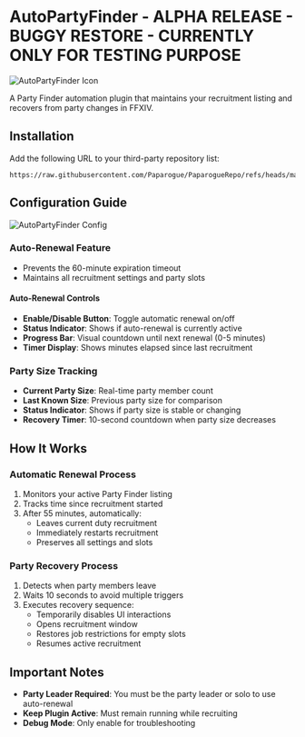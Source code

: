 # AutoPartyFinder - ALPHA RELEASE - BUGGY RESTORE - CURRENTLY ONLY FOR TESTING PURPOSE
![AutoPartyFinder Icon](https://raw.github.com/Paparogue/AutoPartyFinder/99fbcb558c4938d80dd29b177fed287c2aa7ef4a/apf.png)

A Party Finder automation plugin that maintains your recruitment listing and recovers from party changes in FFXIV.

## Installation
Add the following URL to your third-party repository list:
```
https://raw.githubusercontent.com/Paparogue/PaparogueRepo/refs/heads/main/repo.json
```

## Configuration Guide
![AutoPartyFinder Config](https://raw.github.com/Paparogue/AutoPartyFinder/2304853fe6efff64fcaa4b2e02af6691c65ec2d3/config.png)

### Auto-Renewal Feature
- Prevents the 60-minute expiration timeout
- Maintains all recruitment settings and party slots

#### Auto-Renewal Controls
- **Enable/Disable Button**: Toggle automatic renewal on/off
- **Status Indicator**: Shows if auto-renewal is currently active
- **Progress Bar**: Visual countdown until next renewal (0-5 minutes)
- **Timer Display**: Shows minutes elapsed since last recruitment

### Party Size Tracking
- **Current Party Size**: Real-time party member count
- **Last Known Size**: Previous party size for comparison
- **Status Indicator**: Shows if party size is stable or changing
- **Recovery Timer**: 10-second countdown when party size decreases

## How It Works

### Automatic Renewal Process
1. Monitors your active Party Finder listing
2. Tracks time since recruitment started
3. After 55 minutes, automatically:
   - Leaves current duty recruitment
   - Immediately restarts recruitment
   - Preserves all settings and slots 

### Party Recovery Process
1. Detects when party members leave
2. Waits 10 seconds to avoid multiple triggers
3. Executes recovery sequence:
   - Temporarily disables UI interactions
   - Opens recruitment window
   - Restores job restrictions for empty slots
   - Resumes active recruitment

## Important Notes
- **Party Leader Required**: You must be the party leader or solo to use auto-renewal
- **Keep Plugin Active**: Must remain running while recruiting
- **Debug Mode**: Only enable for troubleshooting
